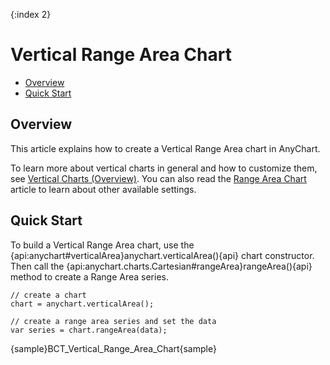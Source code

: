 {:index 2}
# Vertical Range Area Chart

* [Overview](#overview)
* [Quick Start](#quick_start)

## Overview

This article explains how to create a Vertical Range Area chart in AnyChart.

To learn more about vertical charts in general and how to customize them, see [Vertical Charts (Overview)](Overview). You can also read the [Range Area Chart](../Range_Area_Chart) article to learn about other available settings.

## Quick Start

To build a Vertical Range Area chart, use the {api:anychart#verticalArea}anychart.verticalArea(){api} chart constructor. Then call the {api:anychart.charts.Cartesian#rangeArea}rangeArea(){api} method to create a Range Area series.

```
// create a chart
chart = anychart.verticalArea();

// create a range area series and set the data
var series = chart.rangeArea(data);
```

{sample}BCT\_Vertical\_Range\_Area\_Chart{sample}